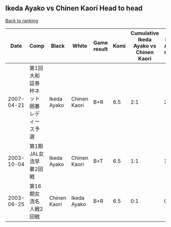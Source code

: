 ## Ikeda Ayako vs Chinen Kaori Head to head

[Back to ranking](../../index.md)




| **Date** | **Comp** | **Black** | **White** | **Game result** | **Komi** | **Cumulative Ikeda Ayako vs Chinen Kaori** | **Ikeda Ayako streak** | **Chinen Kaori streak** | 
| --- | --- | --- | --- | --- | --- | --- | --- | --- |
| 2007-04-21 | 第1回大和証券杯ネット囲碁レディース予選 | Ikeda Ayako | Chinen Kaori | B+R | 6.5 | 2:1 | 2 | 0 | 
| 2003-10-04 | 第1期JAL女流早碁2回戦 | Ikeda Ayako | Chinen Kaori | B+T | 6.5 | 1:1 | 1 | 0 | 
| 2003-06-25 | 第16期女流名人戦2回戦 | Chinen Kaori | Ikeda Ayako | B+R | 6.5 | 0:1 | 0 | 1 |




